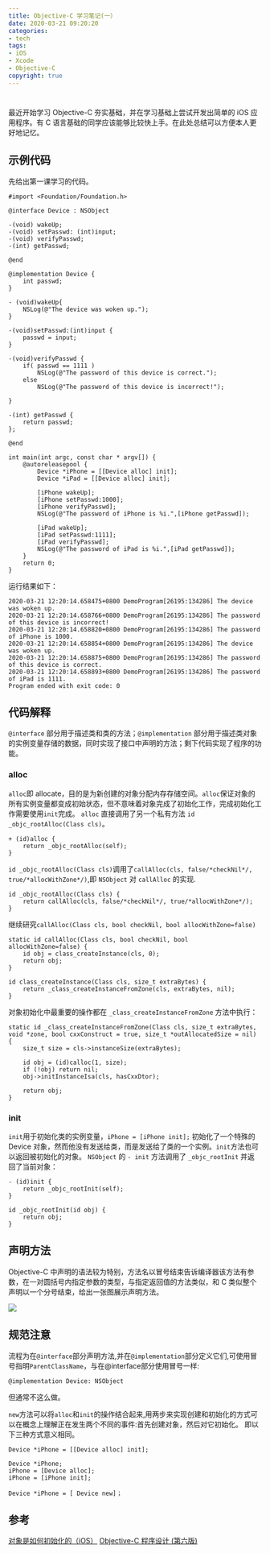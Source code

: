 ```yaml
---
title: Objective-C 学习笔记(一）
date: 2020-03-21 09:20:20
categories: 
- tech
tags: 
- iOS
- Xcode
- Objective-C
copyright: true
---
```


# 
最近开始学习 Objective-C 夯实基础，并在学习基础上尝试开发出简单的 iOS 应用程序。有 C 语言基础的同学应该能够比较快上手。在此处总结可以方便本人更好地记忆。

<!--more-->
## 示例代码
先给出第一课学习的代码。

```objc
#import <Foundation/Foundation.h>

@interface Device : NSObject

-(void) wakeUp;
-(void) setPasswd: (int)input;
-(void) verifyPasswd;
-(int) getPasswd;

@end

@implementation Device {
    int passwd;
}

- (void)wakeUp{
    NSLog(@"The device was woken up.");
}

-(void)setPasswd:(int)input {
    passwd = input;
}

-(void)verifyPasswd {
    if( passwd == 1111 )
        NSLog(@"The password of this device is correct.");
    else
        NSLog(@"The password of this device is incorrect!");

}

-(int) getPasswd {
    return passwd;
};

@end

int main(int argc, const char * argv[]) {
    @autoreleasepool {
        Device *iPhone = [[Device alloc] init];
        Device *iPad = [[Device alloc] init];
        
        [iPhone wakeUp];
        [iPhone setPasswd:1000];
        [iPhone verifyPasswd];
        NSLog(@"The password of iPhone is %i.",[iPhone getPasswd]);
        
        [iPad wakeUp];
        [iPad setPasswd:1111];
        [iPad verifyPasswd];
        NSLog(@"The password of iPad is %i.",[iPad getPasswd]);
    }
    return 0;
}
```

运行结果如下：
```
2020-03-21 12:20:14.658475+0800 DemoProgram[26195:134286] The device was woken up.
2020-03-21 12:20:14.658766+0800 DemoProgram[26195:134286] The password of this device is incorrect!
2020-03-21 12:20:14.658820+0800 DemoProgram[26195:134286] The password of iPhone is 1000.
2020-03-21 12:20:14.658854+0800 DemoProgram[26195:134286] The device was woken up.
2020-03-21 12:20:14.658875+0800 DemoProgram[26195:134286] The password of this device is correct.
2020-03-21 12:20:14.658893+0800 DemoProgram[26195:134286] The password of iPad is 1111.
Program ended with exit code: 0
```

## 代码解释
`@interface` 部分用于描述类和类的方法；`@implementation` 部分用于描述类对象的实例变量存储的数据，同时实现了接口中声明的方法；剩下代码实现了程序的功能。
### alloc
`alloc`即 allocate，目的是为新创建的对象分配内存存储空间。`alloc`保证对象的所有实例变量都变成初始状态，但不意味着对象完成了初始化工作，完成初始化工作需要使用`init`完成。
`alloc` 直接调用了另一个私有方法 `id _objc_rootAlloc(Class cls)`。

```objc
+ (id)alloc {
    return _objc_rootAlloc(self);
}
```

 `id _objc_rootAlloc(Class cls)`调用了`callAlloc(cls, false/*checkNil*/, true/*allocWithZone*/)`,即 `NSObject` 对 `callAlloc` 的实现.
 
```objc
id _objc_rootAlloc(Class cls) {
    return callAlloc(cls, false/*checkNil*/, true/*allocWithZone*/);
}
```

继续研究`callAlloc(Class cls, bool checkNil, bool allocWithZone=false)`

```objc
static id callAlloc(Class cls, bool checkNil, bool allocWithZone=false) {
    id obj = class_createInstance(cls, 0);
    return obj;
}

id class_createInstance(Class cls, size_t extraBytes) {
    return _class_createInstanceFromZone(cls, extraBytes, nil);
}
```
对象初始化中最重要的操作都在 `_class_createInstanceFromZone` 方法中执行：

```objc
static id _class_createInstanceFromZone(Class cls, size_t extraBytes, void *zone, bool cxxConstruct = true, size_t *outAllocatedSize = nil) {
    size_t size = cls->instanceSize(extraBytes);

    id obj = (id)calloc(1, size);
    if (!obj) return nil;
    obj->initInstanceIsa(cls, hasCxxDtor);

    return obj;
}
```
### init 
`init`用于初始化类的实例变量，`iPhone = [iPhone init];` 初始化了一个特殊的 Device 对象，然而他没有发送给类，而是发送给了类的一个实例。`init`方法也可以返回被初始化的对象。
`NSObject` 的 `- init` 方法调用了 `_objc_rootInit` 并返回了当前对象：

```objc
- (id)init {
    return _objc_rootInit(self);
}

id _objc_rootInit(id obj) {
    return obj;
}
```

## 声明方法
Objective-C 中声明的语法较为特别，方法名以冒号结束告诉编译器该方法有参数，在一对圆括号内指定参数的类型，与指定返回值的方法类似，和 C 类似整个声明以一个分号结束，给出一张图展示声明方法。

![](http://image.stephenfang.me/obj1.jpg)


## 规范注意

流程为在`@interface`部分声明方法,并在`@implementation`部分定义它们,可使用冒号指明`ParentClassName`，与在@interface部分使用冒号一样:
```objc
@implementation Device: NSObject
```
但通常不这么做。

`new`方法可以将`alloc`和`init`的操作结合起来,用两步来实现创建和初始化的方式可以在概念上理解正在发生两个不同的事件:首先创建对象，然后对它初始化。
即以下三种方式意义相同。
```objc
Device *iPhone = [[Device alloc] init];

Device *iPhone;
iPhone = [Device alloc];
iPhone = [iPhone init];

Device *iPhone = [ Device new]；
```

## 参考
[对象是如何初始化的（iOS）](https://draveness.me/object-init)
[Objective-C 程序设计 (第六版)]()
